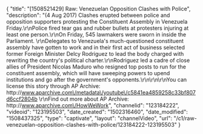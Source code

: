 {
    "title": "[1508521429] Raw: Venezuelan Opposition Clashes with Police",
    "description": "(4 Aug 2017) Clashes erupted between police and opposition supporters protesting the Constituent Assembly in Venezuela Friday.\r\nPolice fired tear gas and rubber bullets at protesters injuring at least one person.\r\nOn Friday, 545 lawmakers were sworn in inside the Parliament. \r\nDelegates to Venezuela's much-questioned constituent assembly have gotten to work and in their first act of business selected former Foreign Minister Delcy Rodriguez to lead the body charged with rewriting the country's political charter.\r\nRodriguez led a cadre of close allies of President Nicolas Maduro who resigned top posts to run for the constituent assembly, which will have sweeping powers to upend institutions and go after the government's opponents.\r\n\r\n\r\nYou can license this story through AP Archive: http:\/\/www.aparchive.com\/metadata\/youtube\/c5841ea4859258c33bf807d6ccf2804b \r\nFind out more about AP Archive: http:\/\/www.aparchive.com\/HowWeWork",
    "channelid": "123184222",
    "videoid": "123195503",
    "date_created": "1502316460",
    "date_modified": "1508437325",
    "type": "captivate",
    "layout": "channelVideo",
    "url": "\/c1\/raw-venezuelan-opposition-clashes-with-police\/123184222-123195503"
}